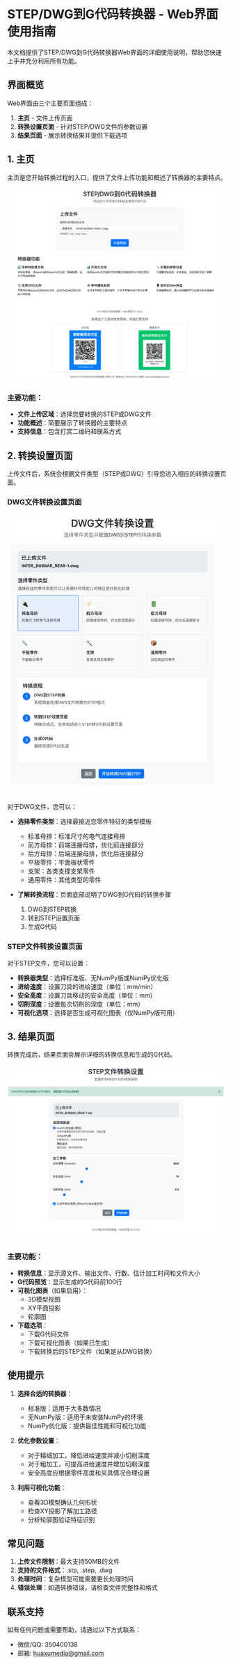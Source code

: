 # STEP/DWG到G代码转换器 - Web界面使用指南

本文档提供了STEP/DWG到G代码转换器Web界面的详细使用说明，帮助您快速上手并充分利用所有功能。

## 界面概览

Web界面由三个主要页面组成：

1. **主页** - 文件上传页面
2. **转换设置页面** - 针对STEP/DWG文件的参数设置
3. **结果页面** - 展示转换结果并提供下载选项

## 1. 主页

主页是您开始转换过程的入口，提供了文件上传功能和概述了转换器的主要特点。

![主页界面](../screenshots/main_page.png)

### 主要功能：

- **文件上传区域**：选择您要转换的STEP或DWG文件
- **功能概述**：简要展示了转换器的主要特点
- **支持信息**：包含打赏二维码和联系方式

## 2. 转换设置页面

上传文件后，系统会根据文件类型（STEP或DWG）引导您进入相应的转换设置页面。

### DWG文件转换设置页面

![DWG设置页面](../screenshots/dwg_settings.png)

对于DWG文件，您可以：

- **选择零件类型**：选择最接近您零件特征的类型模板
  - 标准母排：标准尺寸的电气连接母排
  - 前方母排：前端连接母排，优化前连接部分
  - 后方母排：后端连接母排，优化后连接部分
  - 平板零件：平面板状零件
  - 支架：各类支撑支架零件
  - 通用零件：其他类型的零件

- **了解转换流程**：页面底部说明了DWG到G代码的转换步骤
  1. DWG到STEP转换
  2. 转到STEP设置页面
  3. 生成G代码

### STEP文件转换设置页面

对于STEP文件，您可以设置：

- **转换器类型**：选择标准版、无NumPy版或NumPy优化版
- **进给速度**：设置刀具的进给速度（单位：mm/min）
- **安全高度**：设置刀具移动的安全高度（单位：mm）
- **切削深度**：设置每次切削的深度（单位：mm）
- **可视化选项**：选择是否生成可视化图表（仅NumPy版可用）

## 3. 结果页面

转换完成后，结果页面会展示详细的转换信息和生成的G代码。

![结果页面](../screenshots/results.png)

### 主要功能：

- **转换信息**：显示源文件、输出文件、行数、估计加工时间和文件大小
- **G代码预览**：显示生成的G代码前100行
- **可视化图表**（如果启用）：
  - 3D模型视图
  - XY平面投影
  - 轮廓图
- **下载选项**：
  - 下载G代码文件
  - 下载可视化图表（如果已生成）
  - 下载转换后的STEP文件（如果是从DWG转换）

## 使用提示

1. **选择合适的转换器**：
   - 标准版：适用于大多数情况
   - 无NumPy版：适用于未安装NumPy的环境
   - NumPy优化版：提供最佳性能和可视化功能

2. **优化参数设置**：
   - 对于精细加工，降低进给速度并减小切削深度
   - 对于粗加工，可提高进给速度并增加切削深度
   - 安全高度应根据零件高度和夹具情况合理设置

3. **利用可视化功能**：
   - 查看3D模型确认几何形状
   - 检查XY投影了解加工路径
   - 分析轮廓图验证特征识别

## 常见问题

1. **上传文件限制**：最大支持50MB的文件
2. **支持的文件格式**：.stp, .step, .dwg
3. **处理时间**：复杂模型可能需要更长处理时间
4. **错误处理**：如遇转换错误，请检查文件完整性和格式

## 联系支持

如有任何问题或需要帮助，请通过以下方式联系：
- 微信/QQ: 350400138
- 邮箱: huaxumedia@gmail.com 